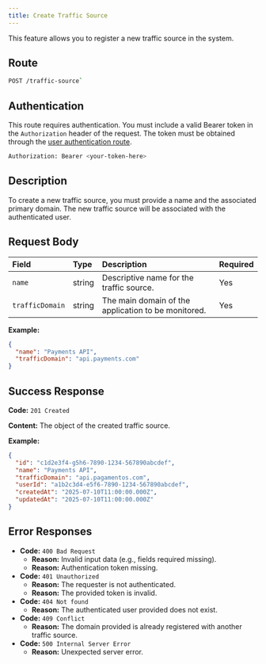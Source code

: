 ```yaml
---
title: Create Traffic Source
---
```


This feature allows you to register a new traffic source in the system.

## Route

```bash
POST /traffic-source`
```

## Authentication

This route requires authentication. You must include a valid Bearer token in the `Authorization` header of the request. The token must be obtained through the [user authentication route](/api/user/authuser/).

```bash
Authorization: Bearer <your-token-here>
```

## Description

To create a new traffic source, you must provide a name and the associated primary domain. The new traffic source will be associated with the authenticated user.

## Request Body

| Field           | Type   | Description                                         | Required |
| :-------------- | :----- | :-------------------------------------------------- | :------- |
| `name`          | string | Descriptive name for the traffic source.            | Yes      |
| `trafficDomain` | string | The main domain of the application to be monitored. | Yes      |

**Example:**

```json
{
  "name": "Payments API",
  "trafficDomain": "api.payments.com"
}
```

## Success Response

**Code:** `201 Created`

**Content:** The object of the created traffic source.

**Example:**

```json
{
  "id": "c1d2e3f4-g5h6-7890-1234-567890abcdef",
  "name": "Payments API",
  "trafficDomain": "api.pagamentos.com",
  "userId": "a1b2c3d4-e5f6-7890-1234-567890abcdef",
  "createdAt": "2025-07-10T11:00:00.000Z",
  "updatedAt": "2025-07-10T11:00:00.000Z"
}
```

## Error Responses

- **Code:** `400 Bad Request`
  - **Reason:** Invalid input data (e.g., fields required missing).
  - **Reason:** Authentication token missing.
- **Code:** `401 Unauthorized`
  - **Reason:** The requester is not authenticated.
  - **Reason:** The provided token is invalid.
- **Code:** `404 Not found`
  - **Reason:** The authenticated user provided does not exist.
- **Code:** `409 Conflict`
  - **Reason:** The domain provided is already registered with another traffic source.
- **Code:** `500 Internal Server Error`
  - **Reason:** Unexpected server error.
